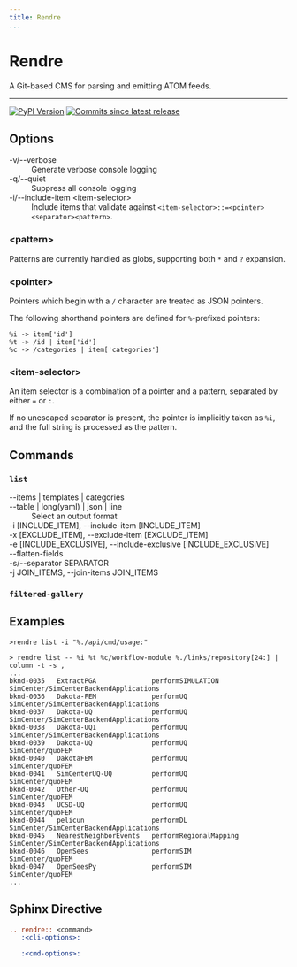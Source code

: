 ```yaml
---
title: Rendre
...
```


<h1>Rendre</h1>

A Git-based CMS for parsing and emitting ATOM feeds.

-----------------------------------------------------

[![PyPI Version][pypi-v-image]][pypi-v-link]
[![Commits since latest release][gh-image]][gh-link]

## Options

<dl>
<dt>-v/--verbose</dt>
<dd>Generate verbose console logging</dd>
<dt>-q/--quiet</dt>
<dd>Suppress all console logging</dd>
<dt>-i/--include-item &lt;item-selector&gt;</dt>
<dd>Include items that validate against <code>&lt;item-selector&gt;::=&lt;pointer&gt;&lt;separator&gt;&lt;pattern&gt;</code>. </dd>

</dl>

### \<pattern>

Patterns are currently handled as globs, supporting both `*` and `?` expansion.

### \<pointer>

Pointers which begin with a `/` character are treated as JSON pointers.

The following shorthand pointers are defined for `%`-prefixed pointers:

```
%i -> item['id']
%t -> /id | item['id']
%c -> /categories | item['categories']
```

### \<item-selector>

An item selector is a combination of a pointer and a pattern, separated by either `=` or `:`. 

If no unescaped separator is present, the pointer is implicitly taken as `%i`, and the full string is processed as the pattern.



## Commands

### `list`

<dl>
  <dt>--items | templates | categories</dt>
  <dt>--table | long(yaml) | json | line</dt>
  <dd>Select an output format</dd>
  <dt>-i [INCLUDE_ITEM], --include-item [INCLUDE_ITEM]</dt>
  <dt>-x [EXCLUDE_ITEM], --exclude-item [EXCLUDE_ITEM]</dt>
  <dt>-e [INCLUDE_EXCLUSIVE], --include-exclusive [INCLUDE_EXCLUSIVE]</dt>
  <dt>--flatten-fields</dt>
  <dt>-s/--separator SEPARATOR</dt>
  <dt>-j JOIN_ITEMS, --join-items JOIN_ITEMS</dt>
</dl>


### `filtered-gallery`

## Examples

```
>rendre list -i "%./api/cmd/usage:"

```


```
> rendre list -- %i %t %c/workflow-module %./links/repository[24:] | column -t -s ,
...
bknd-0035   ExtractPGA              performSIMULATION        SimCenter/SimCenterBackendApplications
bknd-0036   Dakota-FEM              performUQ                SimCenter/SimCenterBackendApplications
bknd-0037   Dakota-UQ               performUQ                SimCenter/SimCenterBackendApplications
bknd-0038   Dakota-UQ1              performUQ                SimCenter/SimCenterBackendApplications
bknd-0039   Dakota-UQ               performUQ                SimCenter/quoFEM
bknd-0040   DakotaFEM               performUQ                SimCenter/quoFEM
bknd-0041   SimCenterUQ-UQ          performUQ                SimCenter/quoFEM
bknd-0042   Other-UQ                performUQ                SimCenter/quoFEM
bknd-0043   UCSD-UQ                 performUQ                SimCenter/quoFEM
bknd-0044   pelicun                 performDL                SimCenter/SimCenterBackendApplications
bknd-0045   NearestNeighborEvents   performRegionalMapping   SimCenter/SimCenterBackendApplications
bknd-0046   OpenSees                performSIM               SimCenter/quoFEM
bknd-0047   OpenSeesPy              performSIM               SimCenter/quoFEM
...
```

## Sphinx Directive

```rst
.. rendre:: <command>
   :<cli-options>:

   :<cmd-options>:
```

[pypi-v-image]: https://img.shields.io/pypi/v/rendre.svg
[pypi-v-link]: https://pypi.org/project/rendre/

[gh-link]: https://github.com/claudioperez/rendre/compare/0.0.7...master
[gh-image]: https://img.shields.io/github/commits-since/claudioperez/rendre/0.0.7?style=social

